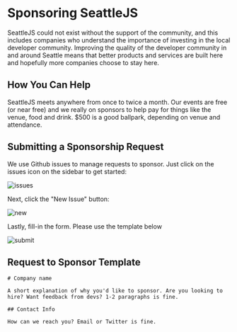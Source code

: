 # Sponsoring SeattleJS

SeattleJS could not exist without the support of the community, and this includes companies who understand the importance of investing in the local developer community. Improving the quality of the developer community in and around Seattle means that better products and services are built here and hopefully more companies choose to stay here.

## How You Can Help

SeattleJS meets anywhere from once to twice a month. Our events are free (or near free) and we really on sponsors to help pay for things like the venue, food and drink. $500 is a good ballpark, depending on venue and attendance.

## Submitting a Sponsorship Request

We use Github issues to manage requests to sponsor. Just click on the issues icon on the sidebar to get started:

![issues](https://raw.github.com/seattlejs/seattlejs/master/images/issues.png)

Next, click the "New Issue" button:

![new](https://raw.github.com/seattlejs/seattlejs/master/images/new_issue.png)

Lastly, fill-in the form. Please use the template below

![submit](https://raw.github.com/seattlejs/seattlejs/master/images/submit_sponsor.png)


## Request to Sponsor Template

```
# Company name

A short explanation of why you'd like to sponsor. Are you looking to hire? Want feedback from devs? 1-2 paragraphs is fine.

## Contact Info

How can we reach you? Email or Twitter is fine.

```
